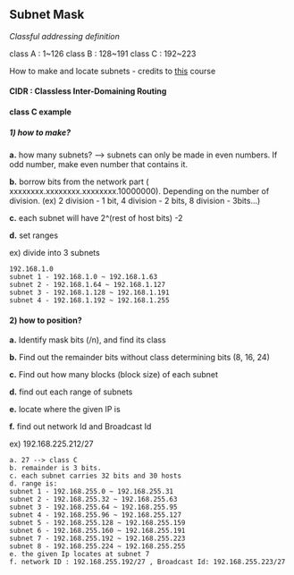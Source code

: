 ## Subnet Mask

*Classful addressing definition*

class A : 1~126
class B : 128~191
class C : 192~223


How to make and locate subnets - credits to [this](https://www.youtube.com/watch?v=Ct4PU6CyvTQ&t=435s) course

#### CIDR : Classless Inter-Domaining Routing

#### class C example

##### 1) how to make?

**a.** how many subnets? --> subnets can only be made in even numbers. If odd number, make even number that contains it.

**b.** borrow bits from the network part ( xxxxxxxx.xxxxxxxx.xxxxxxxx.10000000). Depending on the number of division. (ex) 2 division - 1 bit, 4 division - 2 bits, 8 division - 3bits...)

**c.** each subnet will have 2^(rest of host bits) -2

**d.** set ranges

ex) divide into 3 subnets
```
192.168.1.0
subnet 1 - 192.168.1.0 ~ 192.168.1.63
subnet 2 - 192.168.1.64 ~ 192.168.1.127
subnet 3 - 192.168.1.128 ~ 192.168.1.191
subnet 4 - 192.168.1.192 ~ 192.168.1.255
```

#### 2) how to position?

**a.** Identify mask bits (/n), and find its class

**b.** Find out the remainder bits without class determining bits (8, 16, 24)

**c.** Find out how many blocks (block size) of each subnet

**d.** find out each range of subnets

**e.** locate where the given IP is

**f.** find out network Id and Broadcast Id

ex) 192.168.225.212/27
```
a. 27 --> class C
b. remainder is 3 bits.
c. each subnet carries 32 bits and 30 hosts
d. range is:
subnet 1 - 192.168.255.0 ~ 192.168.255.31
subnet 2 - 192.168.255.32 ~ 192.168.255.63
subnet 3 - 192.168.255.64 ~ 192.168.255.95
subnet 4 - 192.168.255.96 ~ 192.168.255.127
subnet 5 - 192.168.255.128 ~ 192.168.255.159
subnet 6 - 192.168.255.160 ~ 192.168.255.191
subnet 7 - 192.168.255.192 ~ 192.168.255.223
subnet 8 - 192.168.255.224 ~ 192.168.255.255
e. the given Ip locates at subnet 7
f. network ID : 192.168.255.192/27 , Broadcast Id: 192.168.255.223/27
```
